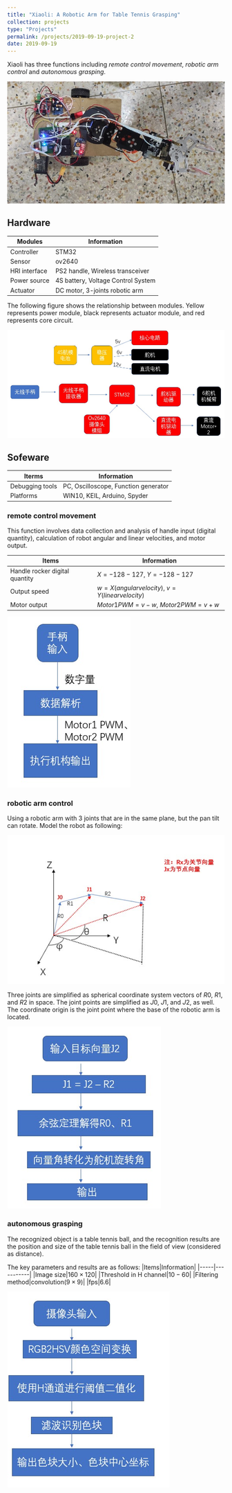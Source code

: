 ```yaml
---
title: "Xiaoli: A Robotic Arm for Table Tennis Grasping"
collection: projects
type: "Projects"
permalink: /projects/2019-09-19-project-2
date: 2019-09-19
---
```


Xiaoli has three functions including *remote control movement*, *robotic arm control* and *autonomous grasping*.

![fig1](/images/project-2/overall.jpg "xiaoli")

## Hardware

|Modules|Information|
| ----- |-----------|
|Controller| STM32 |
|Sensor| ov2640 |
|HRI interface| PS2 handle, Wireless transceiver |
| Power source| 4S battery, Voltage Control System|
|Actuator| DC motor, 3-joints robotic arm|

The following figure shows the relationship between modules. Yellow represents power module, black represents actuator module, and red represents core circuit.

![fig2](/images/project-2/hardware.jpg "hardware")

## Sofeware

|Iterms|Information|
|------|-----------|
|Debugging tools | PC, Oscilloscope, Function generator|
|Platforms|WIN10, KEIL, Arduino, Spyder|

### remote control movement

This function involves data collection and analysis of handle input (digital quantity), calculation of robot angular and linear velocities, and motor output.

|Items|Information|
|-----|-----------|
|Handle rocker digital quantity|$X=-128-127$, $Y=-128-127$|
|Output speed|$w=X(angular velocity)$, $v=Y(linear velocity)$|
|Motor output|$Motor1 PWM=v-w$, $Motor2 PWM=v+w$|

![fig3](/images/project-2/movement.jpg "movement")

### robotic arm control

Using a robotic arm with 3 joints that are in the same plane, but the pan tilt can rotate. Model the robot as following:

![fig4](/images/project-2/control.jpg "control")

Three joints are simplified as spherical coordinate system vectors of $R0$, $R1$, and $R2$ in space. The joint points are simplified as $J0$, $J1$, and $J2$, as well. The coordinate origin is the joint point where the base of the robotic arm is located.

![fig5](/images/project-2/control-1.jpg "control-1")

### autonomous grasping

The recognized object is a table tennis ball, and the recognition results are the position and size of the table tennis ball in the field of view (considered as distance).

The key parameters and results are as follows:
|Items|Information|
|-----|-----------|
|Image size|$160\times 120$|
|Threshold in H channel|$10-60$|
|Filtering method|convolution($9\times 9$)|
|fps|$6.6$|

![fig6](/images/project-2/auto-1.jpg "auto-1")

